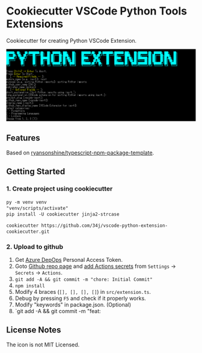 # Cookiecutter VSCode Python Tools Extensions

Cookiecutter for creating Python VSCode Extension.

![Example](Example.png)

## Features

Based on [ryansonshine/typescript\-npm\-package\-template](https://github.com/ryansonshine/typescript-npm-package-template).

## Getting Started

### 1. Create project using cookiecutter

```shell
py -m venv venv
"venv/scripts/activate"
pip install -U cookiecutter jinja2-strcase
```

```shell
cookiecutter https://github.com/34j/vscode-python-extension-cookiecutter.git
```

### 2. Upload to github

1. Get [Azure DepOps](https://dev.azure.com/) Personal Access Token.
2. Goto [Github repo page]({{cookiecutter.__github_repo_url}}) and [add Actions secrets]({{cookiecutter.__github_repo_url}}/settings/secrets/actions) from `Settings` -> `Secrets` -> `Actions`.
3. `git add -A && git commit -m "chore: Initial Commit"`
4. `npm install`
5. Modify 4 braces (`[], [], [], []`) in `src/extension.ts`.
6. Debug by pressing `F5` and check if it properly works.
7. Modify "keywords" in package.json. (Optional)
8. `git add -A && git commit -m "feat: 

## License Notes

The icon is not MIT Licensed.
